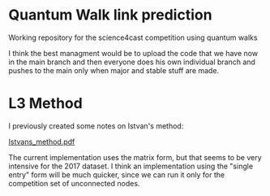 # Quantum Walk link prediction
Working repository for the science4cast competition using quantum walks

I think the best managment would be to upload the code that we have now in the main branch and then everyone does his own individual branch and pushes to the main only when major and stable stuff are made.

# L3 Method

I previously created some notes on Istvan's method:

[Istvans_method.pdf](https://github.com/Buffoni/quantum-link-prediction/files/7268290/Istvans_method.pdf)

The current implementation uses the matrix form, but that seems to be very intensive for the 2017 dataset. I think an implementation using the "single entry" form will be much quicker, since we can run it only for the competition set of unconnected nodes.
